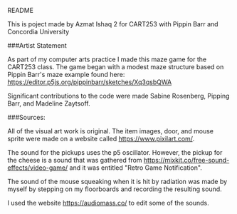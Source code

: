 README

This is poject made by Azmat Ishaq 2 for CART253 with Pippin Barr and Concordia University


###Artist Statement

As part of my computer arts practice I made this maze game for the CART253 class. The game began with a modest maze structure based on Pippin Barr's maze example found here: https://editor.p5js.org/pippinbarr/sketches/Xq3qsbQWA


Significant contributions to the code were made Sabine Rosenberg, Pipping Barr, and Madeline Zaytsoff.


###Sources:

All of the visual art work is original. The item images, door, and mouse sprite were made on a website called https://www.pixilart.com/.

The sound for the pickups uses the p5 oscillator. However, the pickup for the cheese is a sound that was gathered from https://mixkit.co/free-sound-effects/video-game/ and it was entitled "Retro Game Notification".

The sound of the mouse squeaking when it is hit by radiation was made by myself by stepping on my floorboards and recording the resulting sound.

I used the website https://audiomass.co/ to edit some of the sounds.